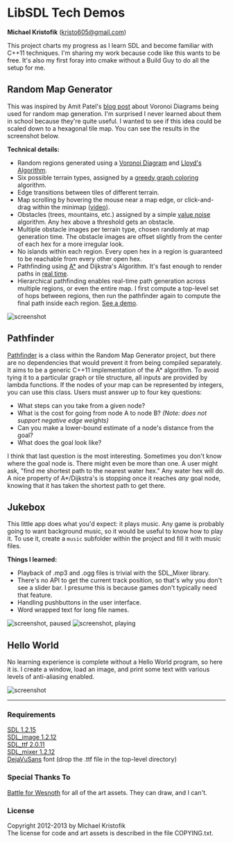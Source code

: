 # LibSDL Tech Demos
**Michael Kristofik** ([kristo605@gmail.com](mailto:kristo605@gmail.com))

This project charts my progress as I learn SDL and become familiar with C++11
techniques.  I'm sharing my work because code like this wants to be free.  It's
also my first foray into cmake without a Build Guy to do all the setup for me.

## Random Map Generator

This was inspired by Amit Patel's [blog
post](http://www-cs-students.stanford.edu/~amitp/game-programming/polygon-map-generation/)
about Voronoi Diagrams being used for random map generation.  I'm surprised I
never learned about them in school because they're quite useful.  I wanted to
see if this idea could be scaled down to a hexagonal tile map.  You can see the
results in the screenshot below.

**Technical details:**

- Random regions generated using a [Voronoi Diagram](http://en.wikipedia.org/wiki/Voronoi_diagrams) and [Lloyd's Algorithm](http://en.wikipedia.org/wiki/Lloyd%27s_algorithm).
- Six possible terrain types, assigned by a [greedy graph coloring](http://en.wikipedia.org/wiki/Greedy_coloring) algorithm.
- Edge transitions between tiles of different terrain.
- Map scrolling by hovering the mouse near a map edge, or click-and-drag within the minimap ([video](http://youtu.be/foWstanCoUw)).
- Obstacles (trees, mountains, etc.) assigned by a simple [value noise](http://en.wikipedia.org/wiki/Value_noise) algorithm.  Any hex above a threshold gets an obstacle.
- Multiple obstacle images per terrain type, chosen randomly at map generation time.  The obstacle images are offset slightly from the center of each hex for a more irregular look.
- No islands within each region.  Every open hex in a region is guaranteed to be reachable from every other open hex.
- Pathfinding using [A\*](http://en.wikipedia.org/wiki/A*) and Dijkstra's Algorithm.  It's fast enough to render paths in [real time](http://www.youtube.com/watch?v=2PPOoeHhWMw).
- Hierarchical pathfinding enables real-time path generation across multiple regions, or even the entire map.  I first compute a top-level set of hops between regions, then run the pathfinder again to compute the final path inside each region.  [See a demo](http://www.youtube.com/watch?v=r2fWScHL5DQ).

![screenshot](https://raw.github.com/mkristofik/libsdl-demos/master/random_screen.jpg)

## Pathfinder

[Pathfinder](https://github.com/mkristofik/libsdl-demos/blob/master/src/Pathfinder.h) is a class within the Random Map Generator project, but there are no dependencies that would prevent it from being compiled separately.  It aims to be a generic C++11 implementation of the A\* algorithm.  To avoid tying it to a particular graph or tile structure, all inputs are provided by lambda functions.  If the nodes of your map can be represented by integers, you can use this class.  Users must answer up to four key questions:

- What steps can you take from a given node?
- What is the cost for going from node A to node B?  *(Note: does not support negative edge weights)*
- Can you make a lower-bound estimate of a node's distance from the goal?
- What does the goal look like?

I think that last question is the most interesting.  Sometimes you don't know where the goal node is.  There might even be more than one.  A user might ask, "find me shortest path to the nearest water hex."  Any water hex will do.  A nice property of A\*/Dijkstra's is stopping once it reaches *any* goal node, knowing that it has taken the shortest path to get there.

## Jukebox

This little app does what you'd expect: it plays music.  Any game is probably going to want background music, so it would be useful to know how to play it.  To use it, create a `music` subfolder within the project and fill it with music files.

**Things I learned:**

- Playback of .mp3 and .ogg files is trivial with the SDL\_Mixer library.
- There's no API to get the current track position, so that's why you don't see a slider bar.  I presume this is because games don't typically need that feature.
- Handling pushbuttons in the user interface.
- Word wrapped text for long file names.

![screenshot, paused](https://raw.github.com/mkristofik/libsdl-demos/master/jukebox_screen_paused.jpg) ![screenshot, playing](https://raw.github.com/mkristofik/libsdl-demos/master/jukebox_screen_playing.jpg)

## Hello World

No learning experience is complete without a Hello World program, so here it
is.  I create a window, load an image, and print some text with various levels
of anti-aliasing enabled.

![screenshot](https://raw.github.com/mkristofik/libsdl-demos/master/hello_screen.jpg)

----

### Requirements

[SDL 1.2.15](http://www.libsdl.org/)  
[SDL\_image 1.2.12](http://www.libsdl.org/projects/SDL_image/)  
[SDL\_ttf 2.0.11](http://www.libsdl.org/projects/SDL_ttf/)  
[SDL\_mixer 1.2.12](http://www.libsdl.org/projects/SDL_mixer/)  
[DejaVuSans](http://dejavu-fonts.org/wiki/Main_Page) font (drop the .ttf file
in the top-level directory)

### Special Thanks To
[Battle for Wesnoth](www.wesnoth.org) for all of the art assets.  They can
draw, and I can't.

### License

Copyright 2012-2013 by Michael Kristofik  
The license for code and art assets is described in the file COPYING.txt.
